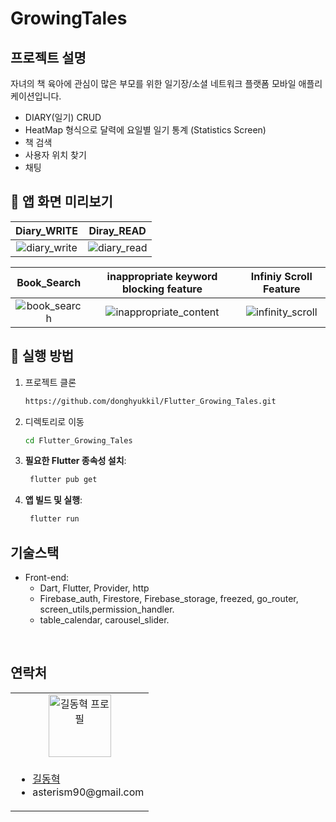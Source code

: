 # GrowingTales

## 프로젝트 설명

자녀의 책 육아에 관심이 많은 부모를 위한 일기장/소셜 네트워크 플랫폼 모바일 애플리케이션입니다.

- DIARY(일기) CRUD
- HeatMap 형식으로 달력에 요일별 일기 통계 (Statistics Screen)
- 책 검색 
- 사용자 위치 찾기
- 채팅

## 🎨 앱 화면 미리보기
|                                           Diary_WRITE                                           |                                           Diray_READ                                           |
|:-----------------------------------------------------------------------------------------------:|:----------------------------------------------------------------------------------------------:|
| ![diary_write](https://github.com/user-attachments/assets/d9aa899d-6aed-4c3d-b692-6ccfd7e3af03) | ![diary_read](https://github.com/user-attachments/assets/096964d9-0ddf-4e6b-adf1-613a64df06df) |

|                                           Book_Search                                           |                                                inappropriate keyword blocking feature                                                |                                       Infiniy Scroll Feature                                        |
|:-----------------------------------------------------------------------------------------------:|:---------------------------------------------------------------------------------------------------------:|:---------------------------------------------------------------------------------------------------:|
| ![book_search](https://github.com/user-attachments/assets/8d24eb5a-4cce-429d-b19a-711877be39f8) | ![inappropriate_content](https://github.com/user-attachments/assets/c0e38e13-76c6-4e32-be6e-42c855e8ac1b) | ![infinity_scroll](https://github.com/user-attachments/assets/7bce53e3-2f0e-4f07-aebd-f0475c052d3f) |
## 🚀 실행 방법

1. 프로젝트 클론

    ```bash
   https://github.com/donghyukkil/Flutter_Growing_Tales.git
     ```

2. 디렉토리로 이동

    ```bash
    cd Flutter_Growing_Tales
     ```

3. **필요한 Flutter 종속성 설치**:

   ```bash
    flutter pub get
    ```

4. **앱 빌드 및 실행**:

   ```bash
    flutter run
    ```

## 기술스택

- Front-end:
   - Dart, Flutter, Provider, http
   - Firebase_auth, Firestore, Firebase_storage, freezed, go_router, screen_utils,permission_handler.
   - table_calendar, carousel_slider.

<br>

## 연락처

<table>
  <tr>
    <td align="center">
      <a href="https://github.com/donghyukkil">
        <img src="https://avatars.githubusercontent.com/u/124029691?v=4" alt="길동혁 프로필" width="100px" height="100px" />
      </a>
    </td>
  </tr>
  <tr>
    <td>
      <ul>
        <li><a href="https://github.com/donghyukkil">길동혁</a></li>
		    <li>asterism90@gmail.com</li>
	    </ul>
    </td>
  </tr>
</table>





